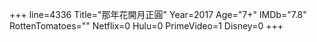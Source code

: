 +++
line=4336
Title="那年花開月正圓"
Year=2017
Age="7+"
IMDb="7.8"
RottenTomatoes=""
Netflix=0
Hulu=0
PrimeVideo=1
Disney=0
+++

